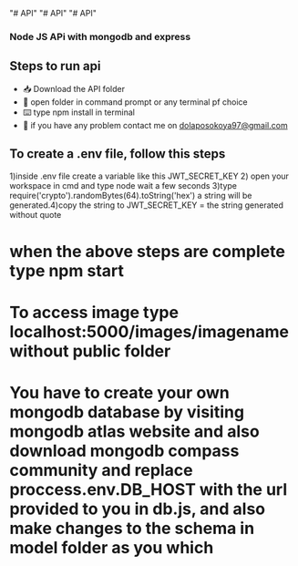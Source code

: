 "# API"
"# API"
"# API"

### Node JS APi with mongodb and express

## Steps to run api

 - 📥 Download the API folder
 - 📁 open folder in command prompt or any terminal pf choice
 - ⌨️ type npm install in terminal
 - 📧 if you have any problem contact me on dolaposokoya97@gmail.com 

## To create a .env file, follow this steps 
1)inside .env file create a variable like this JWT_SECRET_KEY
2) open your workspace in cmd and type node wait a few seconds 
3)type require('crypto').randomBytes(64).toString('hex') a string will be generated.4)copy the string to JWT_SECRET_KEY = the string generated without quote

# when the above steps are complete type npm start


# To access image type localhost:5000/images/imagename without public folder

# You have to create your own mongodb database by visiting mongodb atlas website and also download mongodb compass community and replace proccess.env.DB_HOST with the url provided to you in db.js, and also make changes to the schema in model folder as you which

